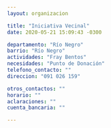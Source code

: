 ```yaml
---
layout: organizacion

title: "Iniciativa Vecinal"
date: 2020-05-21 15:09:43 -0300

departamento: "Río Negro"
barrio: "Río Negro"
actividades: "Fray Bentos"
necesidades: "Punto de Donación"
telefono_contacto: ""
direccion: "091 026 159"

otros_contactos: ""
horario: ""
aclaraciones: ""
cuenta_bancaria: ""

---
```


